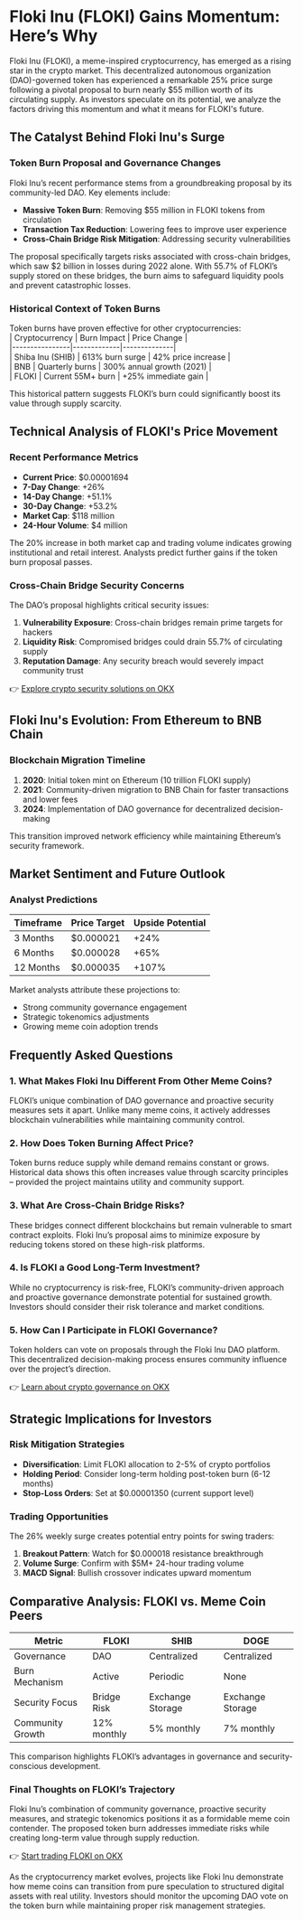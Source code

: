 # Floki Inu (FLOKI) Gains Momentum: Here’s Why  

Floki Inu (FLOKI), a meme-inspired cryptocurrency, has emerged as a rising star in the crypto market. This decentralized autonomous organization (DAO)-governed token has experienced a remarkable 25% price surge following a pivotal proposal to burn nearly $55 million worth of its circulating supply. As investors speculate on its potential, we analyze the factors driving this momentum and what it means for FLOKI's future.  

## The Catalyst Behind Floki Inu's Surge  

### Token Burn Proposal and Governance Changes  
Floki Inu’s recent performance stems from a groundbreaking proposal by its community-led DAO. Key elements include:  
- **Massive Token Burn**: Removing $55 million in FLOKI tokens from circulation  
- **Transaction Tax Reduction**: Lowering fees to improve user experience  
- **Cross-Chain Bridge Risk Mitigation**: Addressing security vulnerabilities  

The proposal specifically targets risks associated with cross-chain bridges, which saw $2 billion in losses during 2022 alone. With 55.7% of FLOKI’s supply stored on these bridges, the burn aims to safeguard liquidity pools and prevent catastrophic losses.  

### Historical Context of Token Burns  
Token burns have proven effective for other cryptocurrencies:  
| Cryptocurrency | Burn Impact | Price Change |  
|----------------|-------------|--------------|  
| Shiba Inu (SHIB) | 613% burn surge | 42% price increase |  
| BNB | Quarterly burns | 300% annual growth (2021) |  
| FLOKI | Current 55M+ burn | +25% immediate gain |  

This historical pattern suggests FLOKI’s burn could significantly boost its value through supply scarcity.  

## Technical Analysis of FLOKI's Price Movement  

### Recent Performance Metrics  
- **Current Price**: $0.00001694  
- **7-Day Change**: +26%  
- **14-Day Change**: +51.1%  
- **30-Day Change**: +53.2%  
- **Market Cap**: $118 million  
- **24-Hour Volume**: $4 million  

The 20% increase in both market cap and trading volume indicates growing institutional and retail interest. Analysts predict further gains if the token burn proposal passes.  

### Cross-Chain Bridge Security Concerns  
The DAO’s proposal highlights critical security issues:  
1. **Vulnerability Exposure**: Cross-chain bridges remain prime targets for hackers  
2. **Liquidity Risk**: Compromised bridges could drain 55.7% of circulating supply  
3. **Reputation Damage**: Any security breach would severely impact community trust  

👉 [Explore crypto security solutions on OKX](https://bit.ly/okx-bonus)  

## Floki Inu's Evolution: From Ethereum to BNB Chain  

### Blockchain Migration Timeline  
1. **2020**: Initial token mint on Ethereum (10 trillion FLOKI supply)  
2. **2021**: Community-driven migration to BNB Chain for faster transactions and lower fees  
3. **2024**: Implementation of DAO governance for decentralized decision-making  

This transition improved network efficiency while maintaining Ethereum’s security framework.  

## Market Sentiment and Future Outlook  

### Analyst Predictions  
| Timeframe | Price Target | Upside Potential |  
|----------|--------------|------------------|  
| 3 Months | $0.000021    | +24%             |  
| 6 Months | $0.000028    | +65%             |  
| 12 Months| $0.000035    | +107%            |  

Market analysts attribute these projections to:  
- Strong community governance engagement  
- Strategic tokenomics adjustments  
- Growing meme coin adoption trends  

## Frequently Asked Questions  

### 1. What Makes Floki Inu Different From Other Meme Coins?  
FLOKI’s unique combination of DAO governance and proactive security measures sets it apart. Unlike many meme coins, it actively addresses blockchain vulnerabilities while maintaining community control.  

### 2. How Does Token Burning Affect Price?  
Token burns reduce supply while demand remains constant or grows. Historical data shows this often increases value through scarcity principles – provided the project maintains utility and community support.  

### 3. What Are Cross-Chain Bridge Risks?  
These bridges connect different blockchains but remain vulnerable to smart contract exploits. Floki Inu’s proposal aims to minimize exposure by reducing tokens stored on these high-risk platforms.  

### 4. Is FLOKI a Good Long-Term Investment?  
While no cryptocurrency is risk-free, FLOKI’s community-driven approach and proactive governance demonstrate potential for sustained growth. Investors should consider their risk tolerance and market conditions.  

### 5. How Can I Participate in FLOKI Governance?  
Token holders can vote on proposals through the Floki Inu DAO platform. This decentralized decision-making process ensures community influence over the project’s direction.  

👉 [Learn about crypto governance on OKX](https://bit.ly/okx-bonus)  

## Strategic Implications for Investors  

### Risk Mitigation Strategies  
- **Diversification**: Limit FLOKI allocation to 2-5% of crypto portfolios  
- **Holding Period**: Consider long-term holding post-token burn (6-12 months)  
- **Stop-Loss Orders**: Set at $0.00001350 (current support level)  

### Trading Opportunities  
The 26% weekly surge creates potential entry points for swing traders:  
1. **Breakout Pattern**: Watch for $0.000018 resistance breakthrough  
2. **Volume Surge**: Confirm with $5M+ 24-hour trading volume  
3. **MACD Signal**: Bullish crossover indicates upward momentum  

## Comparative Analysis: FLOKI vs. Meme Coin Peers  

| Metric          | FLOKI        | SHIB         | DOGE         |  
|-----------------|--------------|--------------|--------------|  
| Governance      | DAO          | Centralized  | Centralized  |  
| Burn Mechanism  | Active       | Periodic     | None         |  
| Security Focus  | Bridge Risk  | Exchange Storage | Exchange Storage |  
| Community Growth| 12% monthly  | 5% monthly   | 7% monthly   |  

This comparison highlights FLOKI’s advantages in governance and security-conscious development.  

### Final Thoughts on FLOKI’s Trajectory  
Floki Inu’s combination of community governance, proactive security measures, and strategic tokenomics positions it as a formidable meme coin contender. The proposed token burn addresses immediate risks while creating long-term value through supply reduction.  

👉 [Start trading FLOKI on OKX](https://bit.ly/okx-bonus)  

As the cryptocurrency market evolves, projects like Floki Inu demonstrate how meme coins can transition from pure speculation to structured digital assets with real utility. Investors should monitor the upcoming DAO vote on the token burn while maintaining proper risk management strategies.